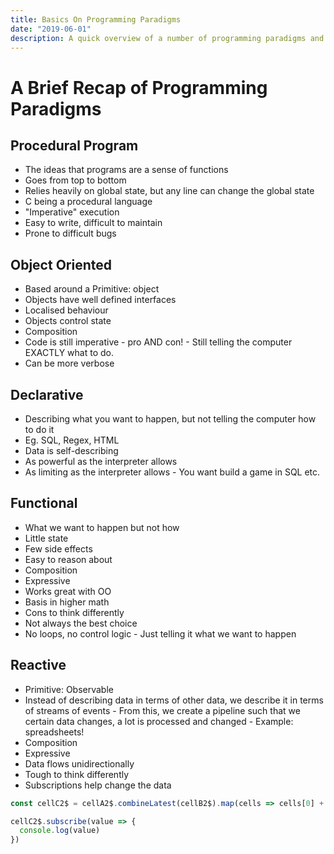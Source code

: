 ```yaml
---
title: Basics On Programming Paradigms
date: "2019-06-01"
description: A quick overview of a number of programming paradigms and what are some key defining features.
---
```


# A Brief Recap of Programming Paradigms

## Procedural Program

- The ideas that programs are a sense of functions
- Goes from top to bottom
- Relies heavily on global state, but any line can change the global state
- C being a procedural language
- "Imperative" execution
- Easy to write, difficult to maintain
- Prone to difficult bugs

## Object Oriented

- Based around a Primitive: object
- Objects have well defined interfaces
- Localised behaviour
- Objects control state
- Composition
- Code is still imperative - pro AND con! - Still telling the computer EXACTLY what to do.
- Can be more verbose

## Declarative

- Describing what you want to happen, but not telling the computer how to do it
- Eg. SQL, Regex, HTML
- Data is self-describing
- As powerful as the interpreter allows
- As limiting as the interpreter allows - You want build a game in SQL etc.

## Functional

- What we want to happen but not how
- Little state
- Few side effects
- Easy to reason about
- Composition
- Expressive
- Works great with OO
- Basis in higher math
- Cons to think differently
- Not always the best choice
- No loops, no control logic - Just telling it what we want to happen

## Reactive

- Primitive: Observable
- Instead of describing data in terms of other data, we describe it in terms of streams of events - From this, we create a pipeline such that we certain data changes, a lot is processed and changed - Example: spreadsheets!
- Composition
- Expressive
- Data flows unidirectionally
- Tough to think differently
- Subscriptions help change the data

```javascript
const cellC2$ = cellA2$.combineLatest(cellB2$).map(cells => cells[0] + cells[1])

cellC2$.subscribe(value => {
  console.log(value)
})
```
